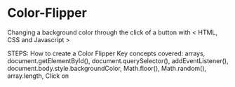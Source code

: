 # Color-Flipper
Changing a background color through the click of a button with &lt; HTML, CSS and Javascript >

STEPS:
How to create a Color Flipper
Key concepts covered:
arrays,
document.getElementById(),
document.querySelector(),
addEventListener(),
document.body.style.backgroundColor,
Math.floor(),
Math.random(),
array.length,
Click on
